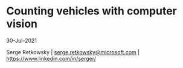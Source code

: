 # Counting vehicles with computer vision

30-Jul-2021

Serge Retkowsky | serge.retkowsky@microsoft.com | https://www.linkedin.com/in/serger/
